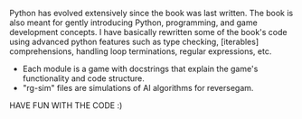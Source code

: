 Python has evolved extensively since the book was last written. The book is also meant for gently introducing Python, programming, and game development concepts.
I have basically rewritten some of the book's code using advanced python features such as type checking, [iterables] comprehensions, handling loop terminations, regular expressions, etc.
- Each module is a game with docstrings that explain the game's functionality and code structure.
- "rg-sim" files are simulations of AI algorithms for reversegam.

HAVE FUN WITH THE CODE :)
